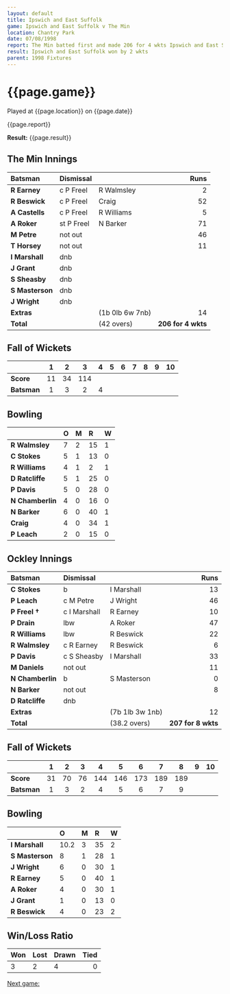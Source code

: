 ```yaml
---
layout: default
title: Ipswich and East Suffolk
game: Ipswich and East Suffolk v The Min
location: Chantry Park
date: 07/08/1998
report: The Min batted first and made 206 for 4 wkts Ipswich and East Suffolk replied with 207 for 8 wkts
result: Ipswich and East Suffolk won by 2 wkts
parent: 1998 Fixtures
---
```


# {{page.game}}

Played at {{page.location}} on {{page.date}}

{{page.report}}

**Result:** {{page.result}}

## The Min Innings

| Batsman | Dismissal |  | Runs |
|:---|:---|---|---:|
| **R Earney** | c P Freel | R Walmsley | 2 |
| **R Beswick** | c P Freel | Craig | 52 |
| **A Castells** | c P Freel | R Williams | 5 |
| **A Roker** | st P Freel | N Barker | 71 |
| **M Petre** | not out |   | 46 |
| **T Horsey** | not out |   | 11 |
| **I Marshall** | dnb |  |  |
| **J Grant** | dnb |  |  |
| **S Sheasby** | dnb |  |  |
| **S Masterson** | dnb |  |  |
| **J Wright** | dnb |  |  |
| **Extras** | | (1b 0lb 6w 7nb) | 14 |
| **Total** | | (42 overs) | **206 for 4 wkts** |

## Fall of Wickets

| | 1 | 2 | 3 | 4 | 5 | 6 | 7 | 8 | 9 | 10 |
|---|:---:|:---:|:---:|:---:|:---:|:---:|:---:|:---:|:---:|:---:|
| **Score** | 11 | 34 | 114 |  |  |  |  |  |  |  |
| **Batsman** | 1 | 3 | 2 | 4 |  |  |  |  |  |  |

## Bowling

| | O | M | R | W |
|---|:---|:---|:---|:---|
| **R Walmsley** | 7 | 2 | 15 | 1 |
| **C Stokes** | 5 | 1 | 13 | 0 |
| **R Williams** | 4 | 1 | 2 | 1 |
| **D Ratcliffe** | 5 | 1 | 25 | 0 |
| **P Davis** | 5 | 0 | 28 | 0 |
| **N Chamberlin** | 4 | 0 | 16 | 0 |
| **N Barker** | 6 | 0 | 40 | 1 |
| **Craig** | 4 | 0 | 34 | 1 |
| **P Leach** | 2 | 0 | 15 | 0 |

## Ockley Innings

| Batsman | Dismissal |  | Runs |
|:---|:---|---|---:|
| **C Stokes** | b | I Marshall | 13 |
| **P Leach** | c M Petre | J Wright | 46 |
| **P Freel &#8224;** | c I Marshall | R Earney | 10 |
| **P Drain** | lbw | A Roker | 47 |
| **R Williams** | lbw | R Beswick | 22 |
| **R Walmsley** | c R Earney | R Beswick | 6 |
| **P Davis** | c S Sheasby | I Marshall | 33 |
| **M Daniels** | not out |  | 11 |
| **N Chamberlin** | b | S Masterson | 0 |
| **N Barker** | not out |  | 8 |
| **D Ratcliffe** | dnb |  |  |
| **Extras** | | (7b 1lb 3w 1nb) | 12 |
| **Total** | | (38.2 overs) | **207 for 8 wkts** |

## Fall of Wickets

| | 1 | 2 | 3 | 4 | 5 | 6 | 7 | 8 | 9 | 10 |
|---|:---:|:---:|:---:|:---:|:---:|:---:|:---:|:---:|:---:|:---:|
| **Score** | 31 | 70 | 76 | 144 | 146 | 173 | 189 | 189 |  |  |
| **Batsman** | 1 | 3 | 2 | 4 | 5 | 6 | 7 | 9 |  |  |

## Bowling

| | O | M | R | W |
|---|:---|:---|:---|:---|
| **I Marshall** | 10.2 | 3 | 35 | 2 |
| **S Masterson** | 8 | 1 | 28 | 1 |
| **J Wright** | 6 | 0 | 30 | 1 |
| **R Earney** | 5 | 0 | 40 | 1 |
| **A Roker** | 4 | 0 | 30 | 1 |
| **J Grant** | 1 | 0 | 13 | 0 |
| **R Beswick** | 4 | 0 | 23 | 2 |

## Win/Loss Ratio

| Won | Lost | Drawn | Tied |
|:---|:---|:---|---:|
| 3 | 2 | 4 | 0 |

[Next game:]({{page.next}})